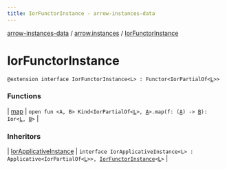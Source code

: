 ```yaml
---
title: IorFunctorInstance - arrow-instances-data
---
```


[arrow-instances-data](../../index.html) / [arrow.instances](../index.html) / [IorFunctorInstance](./index.html)

# IorFunctorInstance

`@extension interface IorFunctorInstance<L> : Functor<IorPartialOf<`[`L`](index.html#L)`>>`

### Functions

| [map](map.html) | `open fun <A, B> Kind<IorPartialOf<`[`L`](index.html#L)`>, `[`A`](map.html#A)`>.map(f: (`[`A`](map.html#A)`) -> `[`B`](map.html#B)`): Ior<`[`L`](index.html#L)`, `[`B`](map.html#B)`>` |

### Inheritors

| [IorApplicativeInstance](../-ior-applicative-instance/index.html) | `interface IorApplicativeInstance<L> : Applicative<IorPartialOf<`[`L`](../-ior-applicative-instance/index.html#L)`>>, `[`IorFunctorInstance`](./index.html)`<`[`L`](../-ior-applicative-instance/index.html#L)`>` |

